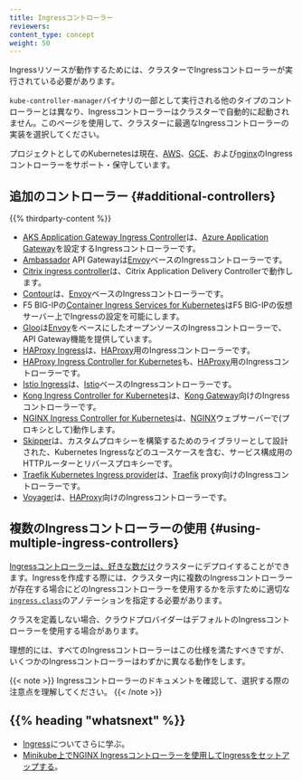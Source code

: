 ```yaml
---
title: Ingressコントローラー
reviewers:
content_type: concept
weight: 50
---
```


<!-- overview -->

Ingressリソースが動作するためには、クラスターでIngressコントローラーが実行されている必要があります。

`kube-controller-manager`バイナリの一部として実行される他のタイプのコントローラーとは異なり、Ingressコントローラーはクラスターで自動的に起動されません。このページを使用して、クラスターに最適なIngressコントローラーの実装を選択してください。

プロジェクトとしてのKubernetesは現在、[AWS](https://github.com/kubernetes-sigs/aws-load-balancer-controller#readme)、[GCE](https://git.k8s.io/ingress-gce/README.md#readme)、および[nginx](https://git.k8s.io/ingress-nginx/README.md#readme)のIngressコントローラーをサポート・保守しています。

<!-- body -->

## 追加のコントローラー {#additional-controllers}

{{% thirdparty-content %}}

* [AKS Application Gateway Ingress Controller](https://github.com/Azure/application-gateway-kubernetes-ingress)は、[Azure Application Gateway](https://docs.microsoft.com/azure/application-gateway/overview)を設定するIngressコントローラーです。
* [Ambassador](https://www.getambassador.io/) API Gatewayは[Envoy](https://www.envoyproxy.io)ベースのIngressコントローラーです。
* [Citrix ingress controller](https://github.com/citrix/citrix-k8s-ingress-controller#readme)は、Citrix Application Delivery Controllerで動作します。
* [Contour](https://projectcontour.io/)は、[Envoy](https://www.envoyproxy.io/)ベースのIngressコントローラーです。
* F5 BIG-IPの[Container Ingress Services for Kubernetes](https://clouddocs.f5.com/containers/latest/userguide/kubernetes/)はF5 BIG-IPの仮想サーバー上でIngressの設定を可能にします。
* [Gloo](https://gloo.solo.io)は[Envoy](https://www.envoyproxy.io)をベースにしたオープンソースのIngressコントローラーで、API Gateway機能を提供しています。
* [HAProxy Ingress](https://haproxy-ingress.github.io)は、[HAProxy](http://www.haproxy.org/#desc)用のIngressコントローラーです。
* [HAProxy Ingress Controller for Kubernetes](https://github.com/haproxytech/kubernetes-ingress)も、[HAProxy](http://www.haproxy.org/#desc)用のIngressコントローラーです。
* [Istio Ingress](https://istio.io/latest/docs/tasks/traffic-management/ingress/kubernetes-ingress/)は、[Istio](https://istio.io/)ベースのIngressコントローラーです。
* [Kong Ingress Controller for Kubernetes](https://github.com/Kong/kubernetes-ingress-controller#readme)は、[Kong Gateway](https://konghq.com/kong/)向けのIngressコントローラーです。
* [NGINX Ingress Controller for Kubernetes](https://www.nginx.com/products/nginx/kubernetes-ingress-controller)は、[NGINX](https://www.nginx.com/resources/glossary/nginx/)ウェブサーバーで(プロキシとして)動作します。
* [Skipper](https://opensource.zalando.com/skipper/kubernetes/ingress-controller/)は、カスタムプロキシーを構築するためのライブラリーとして設計された、Kubernetes Ingressなどのユースケースを含む、サービス構成用のHTTPルーターとリバースプロキシーです。
* [Traefik Kubernetes Ingress provider](https://doc.traefik.io/traefik/providers/kubernetes-ingress/)は、[Traefik](https://github.com/containous/traefik) proxy向けのIngressコントローラーです。
* [Voyager](https://appscode.com/products/voyager)は、[HAProxy](http://www.haproxy.org/#desc)向けのIngressコントローラーです。

## 複数のIngressコントローラーの使用 {#using-multiple-ingress-controllers}

[Ingressコントローラーは、好きな数だけ](https://git.k8s.io/ingress-nginx/docs/user-guide/multiple-ingress.md#multiple-ingress-controllers)クラスターにデプロイすることができます。Ingressを作成する際には、クラスター内に複数のIngressコントローラーが存在する場合にどのIngressコントローラーを使用するかを示すために適切な[`ingress.class`](https://git.k8s.io/ingress-gce/docs/faq/README.md#how-do-i-run-multiple-ingress-controllers-in-the-same-cluster)のアノテーションを指定する必要があります。

クラスを定義しない場合、クラウドプロバイダーはデフォルトのIngressコントローラーを使用する場合があります。

理想的には、すべてのIngressコントローラーはこの仕様を満たすべきですが、いくつかのIngressコントローラーはわずかに異なる動作をします。

{{< note >}}
Ingressコントローラーのドキュメントを確認して、選択する際の注意点を理解してください。
{{< /note >}}

## {{% heading "whatsnext" %}}

* [Ingress](/ja/docs/concepts/services-networking/ingress/)についてさらに学ぶ。
* [Minikube上でNGINX Ingressコントローラーを使用してIngressをセットアップする](/ja/docs/tasks/access-application-cluster/ingress-minikube)。
